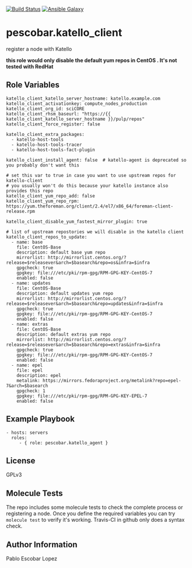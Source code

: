 [![Build Status](https://travis-ci.org/pescobar/ansible-role-katello-client.svg?branch=master)](https://travis-ci.org/pescobar/ansible-role-katello-client)
[![Ansible Galaxy](https://img.shields.io/badge/galaxy-pescobar.katello_client-blue.svg)](https://galaxy.ansible.com/pescobar/katello_client)

pescobar.katello_client
=========

register a node with Katello

**this role would only disable the default yum repos in CentOS . It's not tested with RedHat**

Role Variables
--------------

```
katello_client_katello_server_hostname: katello.example.com
katello_client_activationkey: compute_nodes_production
katello_client_org_id: sciCORE
katello_client_rhsm_baseurl: "https://{{ katello_client_katello_server_hostname }}/pulp/repos"
katello_client_force_register: false

katello_client_extra_packages:
  - katello-host-tools
  - katello-host-tools-tracer
  - katello-host-tools-fact-plugin

katello_client_install_agent: false  # katello-agent is deprecated so you probably don't want this

# set this var to true in case you want to use upstream repos for katello-client
# you usually won't do this because your katello instance also provides this repo
katello_client_yum_repo_add: false
katello_client_yum_repo_rpm: https://yum.theforeman.org/client/2.4/el7/x86_64/foreman-client-release.rpm

katello_client_disable_yum_fastest_mirror_plugin: true

# list of upstream repostories we will disable in the katello client
katello_client_repos_to_update:
  - name: base
    file: CentOS-Base
    description: default base yum repo
    mirrorlist: http://mirrorlist.centos.org/?release=$releasever&arch=$basearch&repo=os&infra=$infra
    gpgcheck: true
    gpgkey: file:///etc/pki/rpm-gpg/RPM-GPG-KEY-CentOS-7
    enabled: false
  - name: updates
    file: CentOS-Base
    description: default updates yum repo
    mirrorlist: http://mirrorlist.centos.org/?release=$releasever&arch=$basearch&repo=updates&infra=$infra
    gpgcheck: true
    gpgkey: file:///etc/pki/rpm-gpg/RPM-GPG-KEY-CentOS-7
    enabled: false
  - name: extras
    file: CentOS-Base
    description: default extras yum repo
    mirrorlist: http://mirrorlist.centos.org/?release=$releasever&arch=$basearch&repo=extras&infra=$infra
    gpgcheck: true
    gpgkey: file:///etc/pki/rpm-gpg/RPM-GPG-KEY-CentOS-7
    enabled: false
  - name: epel
    file: epel
    description: epel
    metalink: https://mirrors.fedoraproject.org/metalink?repo=epel-7&arch=$basearch
    gpgcheck: 1
    gpgkey: file:///etc/pki/rpm-gpg/RPM-GPG-KEY-EPEL-7
    enabled: false
```

Example Playbook
----------------

    - hosts: servers
      roles:
         - { role: pescobar.katello_agent }

License
-------

GPLv3


Molecule Tests
-------
The repo includes some molecule tests to check the complete process or registering a node.
Once you define the required variables you can try `molecule test` to verify it's working.
Travis-CI in github only does a syntax check.


Author Information
------------------

Pablo Escobar Lopez
